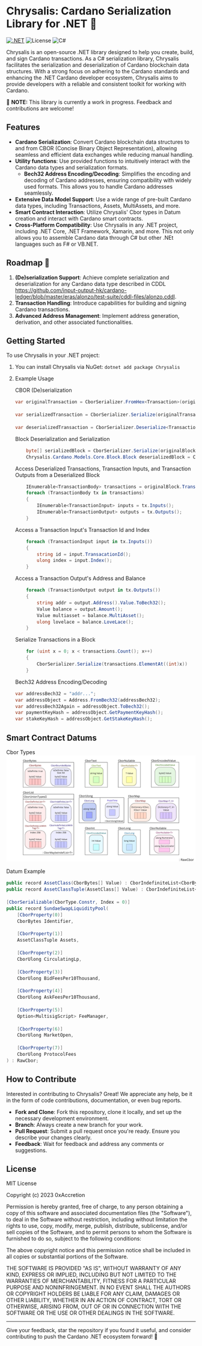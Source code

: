 # Chrysalis: Cardano Serialization Library for .NET 🦋

[![.NET](https://github.com/0xAccretion/Chrysalis/actions/workflows/dotnet.yml/badge.svg)](https://github.com/0xAccretion/Chrysalis/actions/workflows/dotnet.yml)
![License](https://img.shields.io/badge/License-MIT-blue.svg)
![C#](https://img.shields.io/badge/C%23-purple.svg)



Chrysalis is an open-source .NET library designed to help you create, build, and sign Cardano transactions. As a C# serialization library, Chrysalis facilitates the serialization and deserialization of Cardano blockchain data structures. With a strong focus on adhering to the Cardano standards and enhancing the .NET Cardano developer ecosystem, Chrysalis aims to provide developers with a reliable and consistent toolkit for working with Cardano. 

🚧 **NOTE:** This library is currently a work in progress. Feedback and contributions are welcome!

## Features

- **Cardano Serialization**: Convert Cardano blockchain data structures to and from CBOR (Concise Binary Object Representation), allowing seamless and efficient data exchanges while reducing manual handling. 
- **Utility functions**: Use provided functions to intuitively interact with the Cardano data types and serialization formats.
    - **Bech32 Address Encoding/Decoding**: Simplifies the encoding and decoding of Cardano addresses, ensuring compatibility with widely used formats. This allows you to handle Cardano addresses seamlessly.
- **Extensive Data Model Support**: Use a wide range of pre-built Cardano data types, including Transactions, Assets, MultiAssets, and more.
- **Smart Contract Interaction**: Utilize Chrysalis' Cbor types in Datum creation and interact with Cardano smart contracts.
- **Cross-Platform Compatibility**: Use Chrysalis in any .NET project, including .NET Core, .NET Framework, Xamarin, and more. This not only allows you to assemble Cardano data through C# but other .NEt languages such as F# or VB.NET.


## Roadmap 🚀

1. **(De)serialization Support**: Achieve complete serialization and deserialization for any Cardano data type described in CDDL https://github.com/input-output-hk/cardano-ledger/blob/master/eras/alonzo/test-suite/cddl-files/alonzo.cddl.
2. **Transaction Handling**: Introduce capabilities for building and signing Cardano transactions.
3. **Advanced Address Management**: Implement address generation, derivation, and other associated functionalities.

## Getting Started

To use Chrysalis in your .NET project:

1. You can install Chrysalis via NuGet:
    `dotnet add package Chrysalis`

2. Example Usage
    
    CBOR (De)serialization
    ```csharp
    var originalTransaction = CborSerializer.FromHex<Transaction>(originalTransactionCborHex)!;

    var serializedTransaction = CborSerializer.Serialize(originalTransaction);

    var deserializedTransaction = CborSerializer.Deserialize<Transaction>(serializedTransaction);
    ```

    Block Deserialization and Serialization
    ```csharp
        byte[] serializedBlock = CborSerializer.Serialize(originalBlock);
        Chrysalis.Cardano.Models.Core.Block.Block deserializedBlock = CborSerializer.Deserialize(serializedBlock);
    ```

    Access Deserialized Transactions, Transaction Inputs, and Transaction Outputs from a Deserialized Block
    ```csharp
        IEnumerable<TransactionBody> transactions = originalBlock.TransactionBodies();
        foreach (TransactionBody tx in transactions)
        {
            IEnumerable<TransactionInput> inputs = tx.Inputs();
            IEnumerable<TransactionOutput> outputs = tx.Outputs();    
        }
    ```

    Access a Transaction Input's Transaction Id and Index
    ```csharp
        foreach (TransactionInput input in tx.Inputs())
        {
            string id = input.TransacationId();
            ulong index = input.Index();
        }
    ```

    Access a Transaction Output's Address and Balance
    ```csharp
        foreach (TransactionOutput output in tx.Outputs())
        {
            string addr = output.Address().Value.ToBech32();
            Value balance = output.Amount();
            Value multiasset = balance.MultiAsset();
            ulong lovelace = balance.LoveLace();
        }
    ```

    Serialize Transactions in a Block
    ```csharp
        for (uint x = 0; x < transactions.Count(); x++)
        {
            CborSerializer.Serialize(transactions.ElementAt((int)x))
        }
    ```

    Bech32 Address Encoding/Decoding
    ```csharp
    var addressBech32 = "addr...";
    var addressObject = Address.FromBech32(addressBech32);
    var addressBech32Again = addressObject.ToBech32();
    var paymentKeyHash = addressObject.GetPaymentKeyHash();
    var stakeKeyHash = addressObject.GetStakeKeyHash();
    ```

## Smart Contract Datums
Cbor Types
![Example Image](ChrysalisCborTypes.png)

Datum Example
```csharp
public record AssetClass(CborBytes[] Value) : CborIndefiniteList<CborBytes>(Value);
public record AssetClassTuple(AssetClass[] Value) : CborIndefiniteList<AssetClass>(Value);

[CborSerializable(CborType.Constr, Index = 0)]
public record SundaeSwapLiquidityPool(
    [CborProperty(0)]
    CborBytes Identifier,
    
    [CborProperty(1)]
    AssetClassTuple Assets,
    
    [CborProperty(2)]
    CborUlong CirculatingLp,
    
    [CborProperty(3)]
    CborUlong BidFeesPer10Thousand,
    
    [CborProperty(4)]
    CborUlong AskFeesPer10Thousand,
    
    [CborProperty(5)]
    Option<MultisigScript> FeeManager,
    
    [CborProperty(6)]
    CborUlong MarketOpen,
    
    [CborProperty(7)]
    CborUlong ProtocolFees
) : RawCbor;
```

## How to Contribute

Interested in contributing to Chrysalis? Great! We appreciate any help, be it in the form of code contributions, documentation, or even bug reports.

- **Fork and Clone**: Fork this repository, clone it locally, and set up the necessary development environment.
- **Branch**: Always create a new branch for your work.
- **Pull Request**: Submit a pull request once you're ready. Ensure you describe your changes clearly.
- **Feedback**: Wait for feedback and address any comments or suggestions.

## License

MIT License

Copyright (c) 2023 0xAccretion

Permission is hereby granted, free of charge, to any person obtaining a copy of this software and associated documentation files (the "Software"), to deal in the Software without restriction, including without limitation the rights to use, copy, modify, merge, publish, distribute, sublicense, and/or sell copies of the Software, and to permit persons to whom the Software is furnished to do so, subject to the following conditions:

The above copyright notice and this permission notice shall be included in all copies or substantial portions of the Software.

THE SOFTWARE IS PROVIDED "AS IS", WITHOUT WARRANTY OF ANY KIND, EXPRESS OR IMPLIED, INCLUDING BUT NOT LIMITED TO THE WARRANTIES OF MERCHANTABILITY, FITNESS FOR A PARTICULAR PURPOSE AND NONINFRINGEMENT. IN NO EVENT SHALL THE AUTHORS OR COPYRIGHT HOLDERS BE LIABLE FOR ANY CLAIM, DAMAGES OR OTHER LIABILITY, WHETHER IN AN ACTION OF CONTRACT, TORT OR OTHERWISE, ARISING FROM, OUT OF OR IN CONNECTION WITH THE SOFTWARE OR THE USE OR OTHER DEALINGS IN THE SOFTWARE.

---

Give your feedback, star the repository if you found it useful, and consider contributing to push the Cardano .NET ecosystem forward! 🌟

